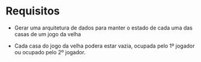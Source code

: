 # Requisitos

* Gerar uma arquitetura de dados para manter o estado de cada uma das casas de um jogo da velha

* Cada casa do jogo da velha podera estar vazia, ocupada pelo 1º jogador ou ocupado pelo 2º jogador.